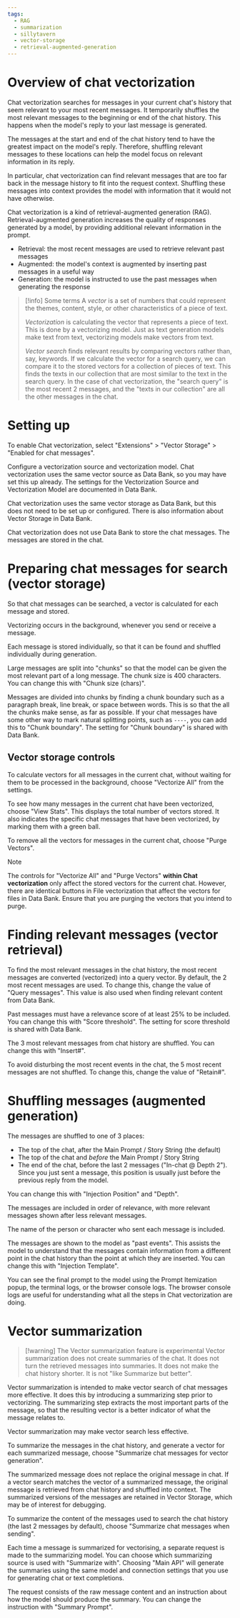 ```yaml
---
tags:
  - RAG
  - summarization
  - sillytavern
  - vector-storage
  - retrieval-augmented-generation
---
```

# Overview of chat vectorization

Chat vectorization searches for messages in your current chat's history that seem relevant to your most recent messages. 
It temporarily shuffles the most relevant messages to the beginning or end of the chat history. 
This happens when the model's reply to your last message is generated.

The messages at the start and end of the chat history tend to have the greatest impact on the model's reply. 
Therefore, shuffling relevant messages to these locations can help the model focus on relevant information in its reply. 

In particular, chat vectorization can find relevant messages that are too far back in the message history to fit 
into the request context. Shuffling these messages into context provides the model with information that it would not have otherwise.

Chat vectorization is a kind of retrieval-augmented generation (RAG). Retrieval-augmented generation increases the 
quality of responses generated by a model, by providing additional relevant information in the prompt.

* Retrieval: the most recent messages are used to retrieve relevant past messages
* Augmented: the model's context is augmented by inserting past messages in a useful way
* Generation: the model is instructed to use the past messages when generating the response

> [!info] Some terms
> A *vector* is a set of numbers that could represent the themes, content, style, or other characteristics of a piece of text. 
> 
> *Vectorization* is calculating the vector that represents a piece of text. This is done by a vectorizing model. Just as text generation models make text from text, vectorizing models make vectors from text.
> 
> *Vector search* finds relevant results by comparing vectors rather than, say, keywords. If we calculate the vector for a search query, we can compare it to the stored vectors for a collection of pieces of text. This finds the texts in our collection that are most similar to the text in the search query. In the case of chat vectorization, the "search query" is the most recent 2 messages, and the "texts in our collection" are all the other messages in the chat.

# Setting up

To enable Chat vectorization, select "Extensions" > "Vector Storage" > "Enabled for chat messages".

Configure a vectorization source and vectorization model. Chat vectorization uses the same vector source as Data Bank, 
so you may have set this up already. The settings for the Vectorization Source and Vectorization Model are documented in Data Bank.

Chat vectorization uses the same vector storage as Data Bank, but this does not need to be set up or configured. 
There is also information about Vector Storage in Data Bank.

Chat vectorization does not use Data Bank to store the chat messages. The messages are stored in the chat. 

# Preparing chat messages for search (vector storage)

So that chat messages can be searched, a vector is calculated for each message and stored.

Vectorizing occurs in the background, whenever you send or receive a message.

Each message is stored individually, so that it can be found and shuffled individually during generation.

Large messages are split into "chunks" so that the model can be given the most relevant part of a long message. The chunk size is 400 characters. 
You can change this with "Chunk size (chars)". 

Messages are divided into chunks by finding a chunk boundary such as a paragraph break, line break, or space between words. This is so that 
the all the chunks make sense, as far as possible. If your chat messages have some other way to mark natural splitting points, such as `----`, 
you can add this to "Chunk boundary". The setting for "Chunk boundary" is shared with Data Bank.
## Vector storage controls
To calculate vectors for all messages in the current chat, without waiting for them to be processed in the background, choose "Vectorize All" from the settings.

To see how many messages in the current chat have been vectorized, choose "View Stats". This displays the total number of vectors stored. 
It also indicates the specific chat messages that have been vectorized, by marking them with a green ball.

To remove all the vectors for messages in the current chat, choose "Purge Vectors".

> [!note] 
> The controls for "Vectorize All" and "Purge Vectors" **within Chat vectorization** only affect the stored vectors for the current chat. However, there are identical buttons in File vectorization that affect the vectors for files in Data Bank. Ensure that you are purging the vectors that you intend to purge.

# Finding relevant messages (vector retrieval)
To find the most relevant messages in the chat history, the most recent messages are converted (vectorized) into a query vector. By default, the 2 most recent messages are used. To change this, change the value of "Query messages". This value is also used when finding relevant content from Data Bank. 

Past messages must have a relevance score of at least 25% to be included. You can change this with "Score threshold". The setting for score threshold is shared with Data Bank.

The 3 most relevant messages from chat history are shuffled. You can change this with "Insert#".

To avoid disturbing the most recent events in the chat, the 5 most recent messages are not shuffled. To change this, change the value of "Retain#".

# Shuffling messages (augmented generation)

The messages are shuffled to one of 3 places:

* The top of the chat, after the Main Prompt / Story String (the default)
* The top of the chat and *before* the Main Prompt / Story String
* The end of the chat, before the last 2 messages ("In-chat @ Depth 2"). Since you just sent a message, this position is usually just before the previous reply from the model.

You can change this with "Injection Position" and "Depth".

The messages are included in order of relevance, with more relevant messages shown after less relevant messages.

The name of the person or character who sent each message is included. 

The messages are shown to the model as "past events". This assists the model to understand that the messages contain information from a different point in the chat history than the point at which they are inserted. You can change this with "Injection Template".

You can see the final prompt to the model using the Prompt Itemization popup, the terminal logs, or the browser console logs. The browser console logs are useful for understanding what all the steps in Chat vectorization are doing.

# Vector summarization

> [!warning] The Vector summarization feature is experimental
> Vector summarization does not create summaries of the chat. It does not turn the retrieved messages into summaries. It does not make the chat history shorter. It is not "like Summarize but better".

Vector summarization is intended to make vector search of chat messages more effective. It does this by introducing a summarizing step prior to vectorizing. The summarizing step extracts the most important parts of the message, so that the resulting vector is a better indicator of what the message relates to.

Vector summarization may make vector search less effective. 

To summarize the messages in the chat history, and generate a vector for each summarized message, choose "Summarize chat messages for vector generation". 

The summarized message does not replace the original message in chat. If a vector search matches the vector of a summarized message, the original message is retrieved from chat history and shuffled into context. The summarized versions of the messages are retained in Vector Storage, which may be of interest for debugging.

To summarize the content of the messages used to search the chat history (the last 2 messages by default), choose "Summarize chat messages when sending".

Each time a message is summarized for vectorising, a separate request is made to the summarizing model. You can choose which summarizing source is used with "Summarize with". Choosing "Main API" will generate the summaries using the same model and connection settings that you use for generating chat or text completions.

The request consists of the raw message content and an instruction about how the model should produce the summary. You can change the instruction with "Summary Prompt".
